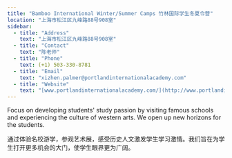 ```yaml
---
title: "Bamboo International Winter/Summer Camps 竹林国际学生冬夏令营"
location: "上海市松江区九峰路88号908室"
sidebar:
  - title: "Address"
    text: "上海市松江区九峰路88号908室"
  - title: "Contact"
    text: "陈老师"
  - title: "Phone"
    text: (+1) 503-330-8781
  - title: "Email"
    text: "xizhen.palmer@portlandinternationalacademy.com"
  - title: "Website"
    text: "[www.portlandinternationalacademy.com/](http://www.portlandinternationalacademy.com/)"
---
```


Focus on developing students' study passion by visiting famous schools and experiencing the culture of western arts. We open up new horizons for the students.

通过体验名校游学，参观艺术展，感受历史人文激发学生学习激情。我们旨在为学生打开更多机会的大门，使学生眼界更为广阔。
